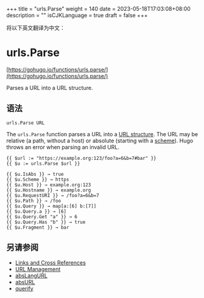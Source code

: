 +++
title = "urls.Parse"
weight = 140
date = 2023-05-18T17:03:08+08:00
description = ""
isCJKLanguage = true
draft = false
+++

将以下英文翻译为中文：
# urls.Parse

[https://gohugo.io/functions/urls.parse/](https://gohugo.io/functions/urls.parse/)

Parses a URL into a URL structure.

## 语法

```
urls.Parse URL
```

The `urls.Parse` function parses a URL into a [URL structure](https://godoc.org/net/url#URL). The URL may be relative (a path, without a host) or absolute (starting with a [scheme](https://www.iana.org/assignments/uri-schemes/uri-schemes.xhtml#uri-schemes-1)). Hugo throws an error when parsing an invalid URL.

```go-html-template
{{ $url := "https://example.org:123/foo?a=6&b=7#bar" }}
{{ $u := urls.Parse $url }}

{{ $u.IsAbs }} → true
{{ $u.Scheme }} → https
{{ $u.Host }} → example.org:123
{{ $u.Hostname }} → example.org
{{ $u.RequestURI }} → /foo?a=6&b=7
{{ $u.Path }} → /foo
{{ $u.Query }} → map[a:[6] b:[7]]
{{ $u.Query.a }} → [6]
{{ $u.Query.Get "a" }} → 6
{{ $u.Query.Has "b" }} → true
{{ $u.Fragment }} → bar
```

## 另请参阅

- [Links and Cross References](https://gohugo.io/content-management/cross-references/)
- [URL Management](https://gohugo.io/content-management/urls/)
- [absLangURL](https://gohugo.io/functions/abslangurl/)
- [absURL](https://gohugo.io/functions/absurl/)
- [querify](https://gohugo.io/functions/querify/)
